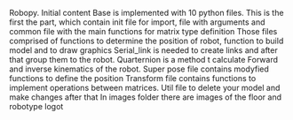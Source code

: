 Robopy. Initial content
Base is implemented with 10 python files. This is the first the part, which contain init file for import, file with arguments and common file with the main functions for matrix type definition
Those files comprised of functions to determine the position of robot, function to build model and to draw graphics
Serial_link is needed to create links and after that group them to the robot. Quarternion is a method t calculate Forward and inverse kinematics of the robot. Super pose file contains modyfied functions to define the position
Transform file contains functions to implement operations between matrices. Util file to delete your model and make changes after that
In images folder there are images of the floor and robotype logot
